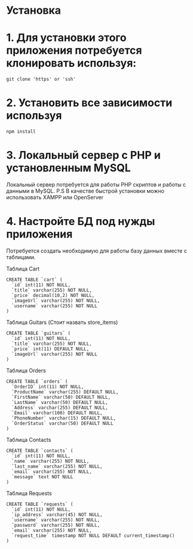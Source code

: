 # Установка

# 1. Для установки этого приложения потребуется клонировать используя:

```
git clone 'https' or 'ssh'
```

# 2. Установить все зависимости используя

```
npm install
```

# 3. Локальный сервер с PHP и установленным MySQL

Локальный сервер потребуется для работы PHP скриптов и работы с данными в MySQL. 
P.S В качестве быстрой установки можно использовать XAMPP или OpenServer

# 4. Настройте БД под нужды приложения

Потребуется создать необходимую для работы базу данных вместе с таблицами. 


Таблица Cart
```
CREATE TABLE `cart` (
  `id` int(11) NOT NULL,
  `title` varchar(255) NOT NULL,
  `price` decimal(10,2) NOT NULL,
  `imageUrl` varchar(255) NOT NULL,
  `username` varchar(255) NOT NULL
)
```

Таблица Guitars (Стоит назвать store_items)
```
CREATE TABLE `guitars` (
  `id` int(11) NOT NULL,
  `title` varchar(255) NOT NULL,
  `price` int(11) DEFAULT NULL,
  `imageUrl` varchar(255) NOT NULL
)
```

Таблица Orders
```
CREATE TABLE `orders` (
  `OrderID` int(11) NOT NULL,
  `ProductName` varchar(255) DEFAULT NULL,
  `FirstName` varchar(50) DEFAULT NULL,
  `LastName` varchar(50) DEFAULT NULL,
  `Address` varchar(255) DEFAULT NULL,
  `Email` varchar(100) DEFAULT NULL,
  `PhoneNumber` varchar(15) DEFAULT NULL,
  `OrderStatus` varchar(50) DEFAULT NULL
)
```

Таблица Contacts
```
CREATE TABLE `contacts` (
  `id` int(11) NOT NULL,
  `name` varchar(255) NOT NULL,
  `last_name` varchar(255) NOT NULL,
  `email` varchar(255) NOT NULL,
  `message` text NOT NULL
)
```

Таблица Requests
```
CREATE TABLE `requests` (
  `id` int(11) NOT NULL,
  `ip_address` varchar(45) NOT NULL,
  `username` varchar(255) NOT NULL,
  `password` varchar(255) NOT NULL,
  `email` varchar(255) NOT NULL,
  `request_time` timestamp NOT NULL DEFAULT current_timestamp()
)
```

